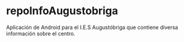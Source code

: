 # repoInfoAugustobriga
Aplicación de Android para el I.E.S Augustóbriga que contiene diversa información sobre el centro.
